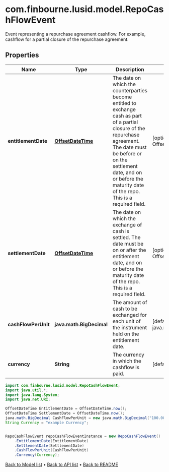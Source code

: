 # com.finbourne.lusid.model.RepoCashFlowEvent
Event representing a repurchase agreement cashflow.   For example, cashflow for a partial closure of the   repurchase agreement.

## Properties

Name | Type | Description | Notes
------------ | ------------- | ------------- | -------------
**entitlementDate** | [**OffsetDateTime**](OffsetDateTime.md) | The date on which the counterparties become entitled   to exchange cash as part of a partial closure of the   repurchase agreement. The date must be before or on   the settlement date, and on or before the maturity   date of the repo. This is a required field. | [optional] [default to OffsetDateTime]
**settlementDate** | [**OffsetDateTime**](OffsetDateTime.md) | The date on which the exchange of cash is settled.   The date must be on or after the entitlement date,  and on or before the maturity date of the repo.   This is a required field. | [optional] [default to OffsetDateTime]
**cashFlowPerUnit** | **java.math.BigDecimal** | The amount of cash to be exchanged for each unit   of the instrument held on the entitlement date. | [default to java.math.BigDecimal]
**currency** | **String** | The currency in which the cashflow is paid. | [default to String]

```java
import com.finbourne.lusid.model.RepoCashFlowEvent;
import java.util.*;
import java.lang.System;
import java.net.URI;

OffsetDateTime EntitlementDate = OffsetDateTime.now();
OffsetDateTime SettlementDate = OffsetDateTime.now();
java.math.BigDecimal CashFlowPerUnit = new java.math.BigDecimal("100.00");
String Currency = "example Currency";


RepoCashFlowEvent repoCashFlowEventInstance = new RepoCashFlowEvent()
    .EntitlementDate(EntitlementDate)
    .SettlementDate(SettlementDate)
    .CashFlowPerUnit(CashFlowPerUnit)
    .Currency(Currency);
```


[Back to Model list](../README.md#documentation-for-models) &#8226; [Back to API list](../README.md#documentation-for-api-endpoints) &#8226; [Back to README](../README.md)
